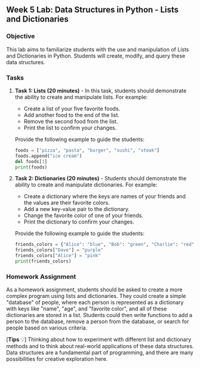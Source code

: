 ## Week 5 Lab: Data Structures in Python - Lists and Dictionaries

### Objective

This lab aims to familiarize students with the use and manipulation of Lists and Dictionaries in Python. Students will create, modify, and query these data structures.

### Tasks

1. **Task 1: Lists (20 minutes)** - In this task, students should demonstrate the ability to create and manipulate lists. For example:

    * Create a list of your five favorite foods.
    * Add another food to the end of the list.
    * Remove the second food from the list.
    * Print the list to confirm your changes.

    Provide the following example to guide the students:

    ```python
    foods = ["pizza", "pasta", "burger", "sushi", "steak"]
    foods.append("ice cream")
    del foods[1]
    print(foods)
    ```

2. **Task 2: Dictionaries (20 minutes)** - Students should demonstrate the ability to create and manipulate dictionaries. For example:

    * Create a dictionary where the keys are names of your friends and the values are their favorite colors.
    * Add a new key-value pair to the dictionary.
    * Change the favorite color of one of your friends.
    * Print the dictionary to confirm your changes.

    Provide the following example to guide the students:

    ```python
    friends_colors = {"Alice": "blue", "Bob": "green", "Charlie": "red"}
    friends_colors["Dave"] = "purple"
    friends_colors["Alice"] = "pink"
    print(friends_colors)
    ```


### Homework Assignment

As a homework assignment, students should be asked to create a more complex program using lists and dictionaries. They could create a simple "database" of people, where each person is represented as a dictionary with keys like "name", "age", and "favorite color", and all of these dictionaries are stored in a list. Students could then write functions to add a person to the database, remove a person from the database, or search for people based on various criteria.

[**Tips** :bulb:] Thinking about how to experiment with different list and dictionary methods and to think about real-world applications of these data structures. Data structures are a fundamental part of programming, and there are many possibilities for creative exploration here.